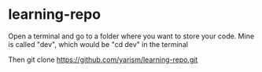 # learning-repo

Open a terminal and go to a folder where you want to store your code. Mine is called "dev", which would be "cd dev" in the terminal

Then git clone https://github.com/yarism/learning-repo.git

